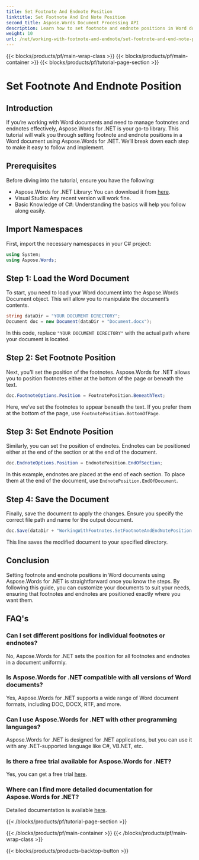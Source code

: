 ```yaml
---
title: Set Footnote And Endnote Position
linktitle: Set Footnote And End Note Position
second_title: Aspose.Words Document Processing API
description: Learn how to set footnote and endnote positions in Word documents using Aspose.Words for .NET with this detailed step-by-step guide.
weight: 10
url: /net/working-with-footnote-and-endnote/set-footnote-and-end-note-position/
---
```


{{< blocks/products/pf/main-wrap-class >}}
{{< blocks/products/pf/main-container >}}
{{< blocks/products/pf/tutorial-page-section >}}

# Set Footnote And Endnote Position

## Introduction

If you’re working with Word documents and need to manage footnotes and endnotes effectively, Aspose.Words for .NET is your go-to library. This tutorial will walk you through setting footnote and endnote positions in a Word document using Aspose.Words for .NET. We’ll break down each step to make it easy to follow and implement.

## Prerequisites

Before diving into the tutorial, ensure you have the following:

- Aspose.Words for .NET Library: You can download it from [here](https://releases.aspose.com/words/net/).
- Visual Studio: Any recent version will work fine.
- Basic Knowledge of C#: Understanding the basics will help you follow along easily.

## Import Namespaces

First, import the necessary namespaces in your C# project:

```csharp
using System;
using Aspose.Words;
```

## Step 1: Load the Word Document

To start, you need to load your Word document into the Aspose.Words Document object. This will allow you to manipulate the document’s contents.

```csharp
string dataDir = "YOUR DOCUMENT DIRECTORY";
Document doc = new Document(dataDir + "Document.docx");
```

In this code, replace `"YOUR DOCUMENT DIRECTORY"` with the actual path where your document is located.

## Step 2: Set Footnote Position

Next, you’ll set the position of the footnotes. Aspose.Words for .NET allows you to position footnotes either at the bottom of the page or beneath the text.

```csharp
doc.FootnoteOptions.Position = FootnotePosition.BeneathText;
```

Here, we’ve set the footnotes to appear beneath the text. If you prefer them at the bottom of the page, use `FootnotePosition.BottomOfPage`.

## Step 3: Set Endnote Position

Similarly, you can set the position of endnotes. Endnotes can be positioned either at the end of the section or at the end of the document.

```csharp
doc.EndnoteOptions.Position = EndnotePosition.EndOfSection;
```

In this example, endnotes are placed at the end of each section. To place them at the end of the document, use `EndnotePosition.EndOfDocument`.

## Step 4: Save the Document

Finally, save the document to apply the changes. Ensure you specify the correct file path and name for the output document.

```csharp
doc.Save(dataDir + "WorkingWithFootnotes.SetFootnoteAndEndNotePosition.docx");
```

This line saves the modified document to your specified directory.

## Conclusion

Setting footnote and endnote positions in Word documents using Aspose.Words for .NET is straightforward once you know the steps. By following this guide, you can customize your documents to suit your needs, ensuring that footnotes and endnotes are positioned exactly where you want them.

## FAQ's

### Can I set different positions for individual footnotes or endnotes?

No, Aspose.Words for .NET sets the position for all footnotes and endnotes in a document uniformly.

### Is Aspose.Words for .NET compatible with all versions of Word documents?

Yes, Aspose.Words for .NET supports a wide range of Word document formats, including DOC, DOCX, RTF, and more.

### Can I use Aspose.Words for .NET with other programming languages?

Aspose.Words for .NET is designed for .NET applications, but you can use it with any .NET-supported language like C#, VB.NET, etc.

### Is there a free trial available for Aspose.Words for .NET?

Yes, you can get a free trial [here](https://releases.aspose.com/).

### Where can I find more detailed documentation for Aspose.Words for .NET?

Detailed documentation is available [here](https://reference.aspose.com/words/net/).

{{< /blocks/products/pf/tutorial-page-section >}}

{{< /blocks/products/pf/main-container >}}
{{< /blocks/products/pf/main-wrap-class >}}

{{< blocks/products/products-backtop-button >}}
